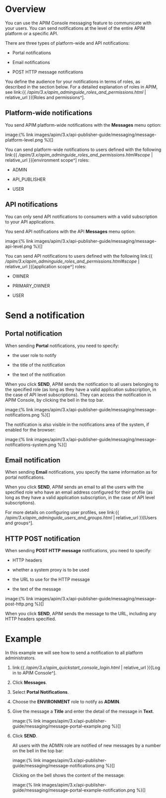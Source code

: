 # Overview

You can use the APIM Console messaging feature to communicate with your
users. You can send notifications at the level of the entire APIM
platform or a specific API.

There are three types of platform-wide and API notifications:

-   Portal notifications

-   Email notifications

-   POST HTTP message notifications

You define the audience for your notifications in terms of roles, as
described in the section below. For a detailed explanation of roles in
APIM, see link:{{
*/apim/3.x/apim\_adminguide\_roles\_and\_permissions.html* |
relative\_url }}\[Roles and permissions^\].

## Platform-wide notifications

You send APIM platform-wide notifications with the **Messages** menu
option:

image:{% link
images/apim/3.x/api-publisher-guide/messaging/message-platform-level.png
%}\[\]

You can send platform-wide notifications to users defined with the
following link:{{
*/apim/3.x/apim\_adminguide\_roles\_and\_permissions.html#scope* |
relative\_url }}\[environment scope^\] roles:

-   ADMIN

-   API\_PUBLISHER

-   USER

## API notifications

You can only send API notifications to consumers with a valid
subscription to your API applications.

You send API notifications with the API **Messages** menu option:

image:{% link
images/apim/3.x/api-publisher-guide/messaging/message-api-level.png
%}\[\]

You can send API notifications to users defined with the following
link:{{ */apim/3.x/apim\_adminguide\_roles\_and\_permissions.html#scope*
| relative\_url }}\[application scope^\] roles:

-   OWNER

-   PRIMARY\_OWNER

-   USER

# Send a notification

## Portal notification

When sending **Portal** notifications, you need to specify:

-   the user role to notify

-   the title of the notification

-   the text of the notification

When you click **SEND**, APIM sends the notification to all users
belonging to the specified role (as long as they have a valid
application subscription, in the case of API level subscriptions). They
can access the notification in APIM Console, by clicking the bell in the
top bar.

image:{% link
images/apim/3.x/api-publisher-guide/messaging/message-notifications.png
%}\[\]

The notification is also visible in the notifications area of the
system, if enabled for the browser:

image:{% link
images/apim/3.x/api-publisher-guide/messaging/message-notifications-system.png
%}\[\]

## Email notification

When sending **Email** notifications, you specify the same information
as for portal notifications.

When you click **SEND**, APIM sends an email to all the users with the
specified role who have an email address configured for their profile
(as long as they have a valid application subscription, in the case of
API level subscriptions).

For more details on configuring user profiles, see link:{{
*/apim/3.x/apim\_adminguide\_users\_and\_groups.html* | relative\_url
}}\[Users and groups^\].

## HTTP POST notification

When sending **POST HTTP message** notifications, you need to specify:

-   HTTP headers

-   whether a system proxy is to be used

-   the URL to use for the HTTP message

-   the text of the message

image:{% link
images/apim/3.x/api-publisher-guide/messaging/message-post-http.png
%}\[\]

When you click **SEND**, APIM sends the message to the URL, including
any HTTP headers specified.

# Example

In this example we will see how to send a notification to all platform
administrators.

1.  link:{{ */apim/3.x/apim\_quickstart\_console\_login.html* |
    relative\_url }}\[Log in to APIM Console^\].

2.  Click **Messages**.

3.  Select **Portal Notifications**.

4.  Choose the **ENVIRONMENT** role to notify as **ADMIN**.

5.  Give the message a **Title** and enter the detail of the message in
    **Text**.

    image:{% link
    images/apim/3.x/api-publisher-guide/messaging/message-portal-example.png
    %}\[\]

6.  Click **SEND**.

    All users with the ADMIN role are notified of new messages by a
    number on the bell in the top bar:

    image:{% link
    images/apim/3.x/api-publisher-guide/messaging/message-notifications.png
    %}\[\]

    Clicking on the bell shows the content of the message:

    image:{% link
    images/apim/3.x/api-publisher-guide/messaging/message-portal-example-notification.png
    %}\[\]
